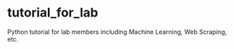 # tutorial_for_lab
Python tutorial for lab members including Machine Learning, Web Scraping, etc.


